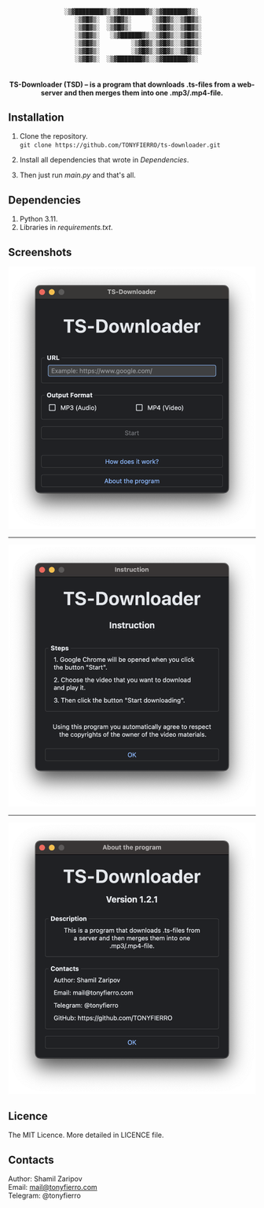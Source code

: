 <br>
<br>

```
                         
				░▒▓████████▓▒░▒▓███████▓▒░▒▓███████▓▒░  
				   ░▒▓█▓▒░  ░▒▓█▓▒░      ░▒▓█▓▒░░▒▓█▓▒░ 
				   ░▒▓█▓▒░  ░▒▓█▓▒░      ░▒▓█▓▒░░▒▓█▓▒░ 
				   ░▒▓█▓▒░   ░▒▓██████▓▒░░▒▓█▓▒░░▒▓█▓▒░ 
				   ░▒▓█▓▒░         ░▒▓█▓▒░▒▓█▓▒░░▒▓█▓▒░ 
				   ░▒▓█▓▒░         ░▒▓█▓▒░▒▓█▓▒░░▒▓█▓▒░ 
				   ░▒▓█▓▒░  ░▒▓███████▓▒░░▒▓███████▓▒░  
        
```

<h4 style="text-align: center;">TS-Downloader (TSD) – is a program that downloads .ts-files from a web-server and then merges them into one .mp3/.mp4-file.</h4>



## Installation

1. Clone the repository. <br>
	```git clone https://github.com/TONYFIERRO/ts-downloader.git``` <br>

2. Install all dependencies that wrote in *Dependencies*. 

3. Then just run *main.py* and that's all.

## Dependencies

1. Python 3.11.
2. Libraries in *requirements.txt*.

## Screenshots

![main window](screenshots/1.png)

---

![instruction](screenshots/2.png)

---

![about the program](screenshots/3.png)

## Licence

The MIT Licence. More detailed in LICENCE file.

## Contacts

Author: Shamil Zaripov <br>
Email: mail@tonyfierro.com <br>
Telegram: @tonyfierro <br>
